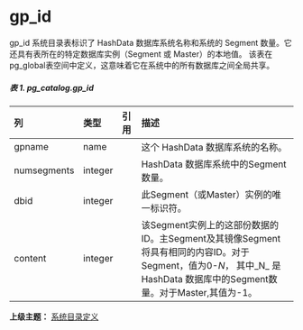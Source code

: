 # gp\_id

gp\_id 系统目录表标识了 HashData 数据库系统名称和系统的 Segment 数量。它还具有表所在的特定数据库实例（Segment 或 Master）的本地值。 该表在pg\_global表空间中定义，这意味着它在系统中的所有数据库之间全局共享。

##### 表 1. pg\_catalog.gp\_id

| 列 | 类型 | 引用 | 描述 |
| :--- | :--- | :--- | :--- |
| gpname | name |  | 这个 HashData 数据库系统的名称。 |
| numsegments | integer |  | HashData 数据库系统中的Segment数量。 |
| dbid | integer |  | 此Segment（或Master）实例的唯一标识符。 |
| content | integer |  | 该Segment实例上的这部份数据的ID。主Segment及其镜像Segment将具有相同的内容ID。对于Segment，值为0-_N_， 其中_N_ 是 HashData 数据库中的Segment数量。对于Master,其值为-1。 |

**上级主题：** [系统目录定义](./README.md)
